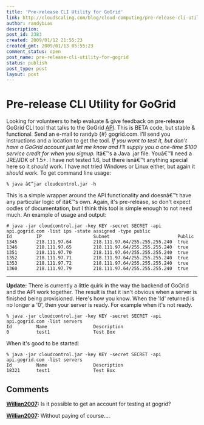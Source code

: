 ```yaml
---
title: 'Pre-release CLI Utility for GoGrid'
link: http://cloudscaling.com/blog/cloud-computing/pre-release-cli-utility-for-gogrid/
author: randybias
description: 
post_id: 2383
created: 2009/01/12 21:55:23
created_gmt: 2009/01/13 05:55:23
comment_status: open
post_name: pre-release-cli-utility-for-gogrid
status: publish
post_type: post
layout: post
---
```


# Pre-release CLI Utility for GoGrid

Looking for volunteers to help evaluate & give feedback on pre-release GoGrid CLI tool that talks to the GoGrid [API](http://wiki.gogrid.com/wiki/index.php/API). This is BETA code, but stable & functional. Send an e-mail to randyb {#} gogrid.com. I'll send you instructions and a location to get the tool. _If you want to test it, but don't have a GoGrid account just let me know and I'll supply you a one-time $100 service credit for when you signup._ Itâ€™s a Java .jar file. Youâ€™ll need a JRE/JDK of 1.5+. I have not tested 1.6, but there isnâ€™t anything special here so it _should_ work. I have not tried Windows or Linux either, but again it _should_ work. To get command line usage: 
    
    
    % java â€“jar cloudcontrol.jar -h
    

This is a simple wrapper around the API functionality and doesnâ€™t have any particular logic of itâ€™s own. Again, it's pre-release, so don't expect oodles of documentation, but I think this tool is simple enough to not need much. An example of usage and output: 
    
    
    # java -jar cloudcontrol.jar -key KEY -secret SECRET -api api.gogrid.com -list ips -state assigned -type public
    Id         IP                   Subnet                         Public
    1345       218.111.97.64        218.111.97.64/255.255.255.240  true
    1346       218.111.97.65        218.111.97.64/255.255.255.240  true
    1351       218.111.97.70        218.111.97.64/255.255.255.240  true
    1352       218.111.97.71        218.111.97.64/255.255.255.240  true
    1353       218.111.97.72        218.111.97.64/255.255.255.240  true
    1360       218.111.97.79        218.111.97.64/255.255.255.240  true
    

* * *

**Update:** There is currently a little quirk in the way the backend of GoGrid and the API work together. The result is that it isn't obvious when a server is finished being provisioned. Here's how you know. When the 'Id' returned is no longer a '0', then your server is ready. For example when it's not ready. 
    
    
    % java -jar cloudcontrol.jar -key KEY -secret SECRET -api api.gogrid.com -list servers
    Id         Name                 Description
    0          test1                Test Box
    

When it's good to be started: 
    
    
    % java -jar cloudcontrol.jar -key KEY -secret SECRET -api api.gogrid.com -list servers
    Id         Name                 Description
    18321      test1                Test Box

## Comments

**[Willian2007](#3039 "2011-05-13 15:18:00"):** Is it possible to get an account for testing at gogrid?

**[Willian2007](#3040 "2011-05-13 15:22:00"):** Without paying of course....

